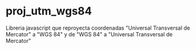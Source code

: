 # proj_utm_wgs84
Libreria javascript que reproyecta coordenadas "Universal Transversal de Mercator" a "WGS 84" y de "WGS 84" a "Universal Transversal de Mercator"
